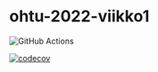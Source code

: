 # ohtu-2022-viikko1

![GitHub Actions](https://github.com/matiasnisula/ohtu-2022-viikko1/workflows/CI/badge.svg)

[![codecov](https://codecov.io/gh/matiasnisula/ohtu-2022-viikko1/branch/main/graph/badge.svg?token=WQUV3VRIU6)](https://codecov.io/gh/matiasnisula/ohtu-2022-viikko1)